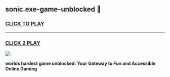 
## sonic.exe-game-unblocked 👋
<h3>
<a href="https://premium.freeplayer.one?title=sonic.exe-game-unblocked&ref=14F">CLICK TO PLAY</a></h3>
<hr>

<h3>
<a href="https://premium.freeplayer.one?title=sonic.exe-game-unblocked&ref=14F">CLICK 2 PLAY</a>
  
</h3>

<a href="https://premium.freeplayer.one?title=sonic.exe-game-unblocked&ref=12F/"><img src="https://clearcache.store/games.png"></a>


**worlds hardest game unblocked: Your Gateway to Fun and Accessible Online Gaming**
